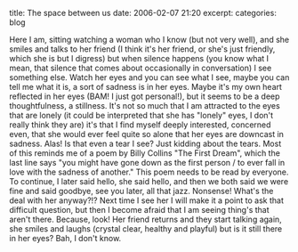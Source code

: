 title: The space between us
date: 2006-02-07 21:20
excerpt: 
categories: blog

Here I am, sitting watching a woman who I know (but not very well), and she smiles and talks to her friend (I think it's her friend, or she's just friendly, which she is but I digress) but when silence happens (you know what I mean, that silence that comes about occasionally in conversation) I see something else. Watch her eyes and you can see what I see, maybe you can tell me what it is, a sort of sadness is in her eyes. Maybe it's my own heart reflected in her eyes (BAM! I just got personal!), but it seems to be a deep thoughtfulness, a stillness. It's not so much that I am attracted to the eyes that are lonely (it could be interpreted that she has "lonely" eyes, I don't really think they are) it's that I find myself deeply interested, concerned even, that she would ever feel quite so alone that her eyes are downcast in sadness. Alas! Is that even a tear I see? Just kidding about the tears. Most of this reminds me of a poem by Billy Collins "The First Dream", which the last line says "you might have gone down as the first person / to ever fall in love with the sadness of another." This poem needs to be read by everyone. To continue, I later said hello, she said hello, and then we both said we were fine and said goodbye, see you later, all that jazz. Nonsense! What's the deal with her anyway?!? Next time I see her I will make it a point to ask that difficult question, but then I become afraid that I am seeing thing's that aren't there. Because, look! Her friend returns and they start talking again, she smiles and laughs (crystal clear, healthy and playful) but is it still there in her eyes? Bah, I don't know.